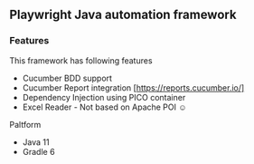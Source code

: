 ## Playwright Java automation framework
[Why Playwright]: https://playwright.dev/java/docs/why-playwright

### Features
This framework has following features

- Cucumber BDD support
- Cucumber Report integration [https://reports.cucumber.io/]
- Dependency Injection using PICO container
- Excel Reader - Not based on Apache POI :relaxed: 

Paltform
- Java 11
- Gradle 6

